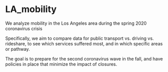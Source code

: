 # LA_mobility
We analyze mobility in the Los Angeles area during the spring 2020 coronavirus crisis

Specifically, we aim to compare data for public transport vs. driving vs. rideshare, to see which services suffered most, and in which specific areas or pathway.

The goal is to prepare for the second coronavirus wave in the fall, and have policies in place that minimize the impact of closures.
